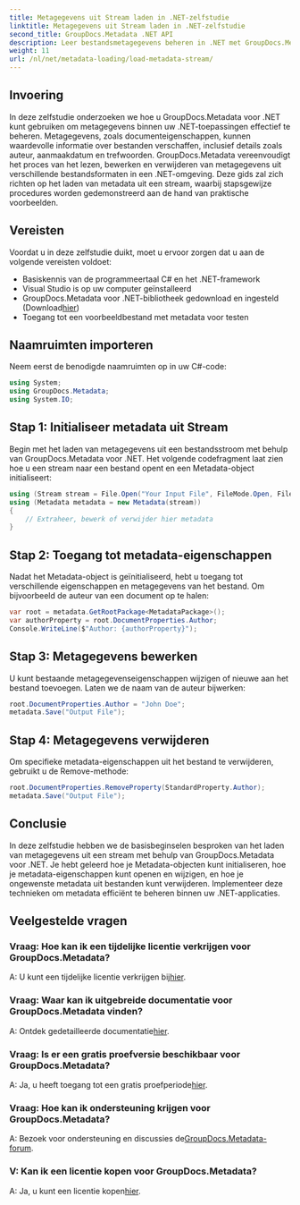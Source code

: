 ```yaml
---
title: Metagegevens uit Stream laden in .NET-zelfstudie
linktitle: Metagegevens uit Stream laden in .NET-zelfstudie
second_title: GroupDocs.Metadata .NET API
description: Leer bestandsmetagegevens beheren in .NET met GroupDocs.Metadata. Stapsgewijze handleiding voor het laden, bewerken en verwijderen van metadata uit streams.
weight: 11
url: /nl/net/metadata-loading/load-metadata-stream/
---
```

## Invoering
In deze zelfstudie onderzoeken we hoe u GroupDocs.Metadata voor .NET kunt gebruiken om metagegevens binnen uw .NET-toepassingen effectief te beheren. Metagegevens, zoals documenteigenschappen, kunnen waardevolle informatie over bestanden verschaffen, inclusief details zoals auteur, aanmaakdatum en trefwoorden. GroupDocs.Metadata vereenvoudigt het proces van het lezen, bewerken en verwijderen van metagegevens uit verschillende bestandsformaten in een .NET-omgeving. Deze gids zal zich richten op het laden van metadata uit een stream, waarbij stapsgewijze procedures worden gedemonstreerd aan de hand van praktische voorbeelden.
## Vereisten
Voordat u in deze zelfstudie duikt, moet u ervoor zorgen dat u aan de volgende vereisten voldoet:
- Basiskennis van de programmeertaal C# en het .NET-framework
- Visual Studio is op uw computer geïnstalleerd
-  GroupDocs.Metadata voor .NET-bibliotheek gedownload en ingesteld (Download[hier](https://releases.groupdocs.com/metadata/net/))
- Toegang tot een voorbeeldbestand met metadata voor testen

## Naamruimten importeren
Neem eerst de benodigde naamruimten op in uw C#-code:
```csharp
using System;
using GroupDocs.Metadata;
using System.IO;
```
## Stap 1: Initialiseer metadata uit Stream
Begin met het laden van metagegevens uit een bestandsstroom met behulp van GroupDocs.Metadata voor .NET. Het volgende codefragment laat zien hoe u een stream naar een bestand opent en een Metadata-object initialiseert:

```csharp
using (Stream stream = File.Open("Your Input File", FileMode.Open, FileAccess.ReadWrite))
using (Metadata metadata = new Metadata(stream))
{
    // Extraheer, bewerk of verwijder hier metadata
}
```
## Stap 2: Toegang tot metadata-eigenschappen
Nadat het Metadata-object is geïnitialiseerd, hebt u toegang tot verschillende eigenschappen en metagegevens van het bestand. Om bijvoorbeeld de auteur van een document op te halen:

```csharp
var root = metadata.GetRootPackage<MetadataPackage>();
var authorProperty = root.DocumentProperties.Author;
Console.WriteLine($"Author: {authorProperty}");
```
## Stap 3: Metagegevens bewerken
U kunt bestaande metagegevenseigenschappen wijzigen of nieuwe aan het bestand toevoegen. Laten we de naam van de auteur bijwerken:

```csharp
root.DocumentProperties.Author = "John Doe";
metadata.Save("Output File");
```
## Stap 4: Metagegevens verwijderen
Om specifieke metadata-eigenschappen uit het bestand te verwijderen, gebruikt u de Remove-methode:

```csharp
root.DocumentProperties.RemoveProperty(StandardProperty.Author);
metadata.Save("Output File");
```

## Conclusie
In deze zelfstudie hebben we de basisbeginselen besproken van het laden van metagegevens uit een stream met behulp van GroupDocs.Metadata voor .NET. Je hebt geleerd hoe je Metadata-objecten kunt initialiseren, hoe je metadata-eigenschappen kunt openen en wijzigen, en hoe je ongewenste metadata uit bestanden kunt verwijderen. Implementeer deze technieken om metadata efficiënt te beheren binnen uw .NET-applicaties.

## Veelgestelde vragen
### Vraag: Hoe kan ik een tijdelijke licentie verkrijgen voor GroupDocs.Metadata?
 A: U kunt een tijdelijke licentie verkrijgen bij[hier](https://purchase.groupdocs.com/temporary-license/).
### Vraag: Waar kan ik uitgebreide documentatie voor GroupDocs.Metadata vinden?
 A: Ontdek gedetailleerde documentatie[hier](https://tutorials.groupdocs.com/metadata/net/).
### Vraag: Is er een gratis proefversie beschikbaar voor GroupDocs.Metadata?
 A: Ja, u heeft toegang tot een gratis proefperiode[hier](https://releases.groupdocs.com/).
### Vraag: Hoe kan ik ondersteuning krijgen voor GroupDocs.Metadata?
 A: Bezoek voor ondersteuning en discussies de[GroupDocs.Metadata-forum](https://forum.groupdocs.com/c/metadata/14).
### V: Kan ik een licentie kopen voor GroupDocs.Metadata?
 A: Ja, u kunt een licentie kopen[hier](https://purchase.groupdocs.com/buy).